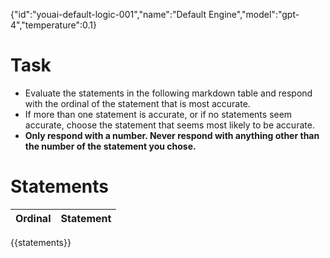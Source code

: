 {"id":"youai-default-logic-001","name":"Default Engine","model":"gpt-4","temperature":0.1}
# Task
- Evaluate the statements in the following markdown table and respond with the ordinal of the statement that is most accurate.
- If more than one statement is accurate, or if no statements seem accurate, choose the statement that seems most likely to be accurate.
- **Only respond with a number. Never respond with anything other than the number of the statement you chose.**

# Statements
| Ordinal | Statement |
| ----- | ----- |
{{statements}}
